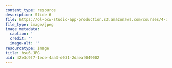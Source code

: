 ```yaml
---
content_type: resource
description: Slide 6
file: https://ol-ocw-studio-app-production.s3.amazonaws.com/courses/4-341-introduction-to-photography-fall-2002/42e3c9f71ece4aa3d0312daeaf049002_hsu6.JPG
file_type: image/jpeg
image_metadata:
  caption: ''
  credit: ''
  image-alt: ''
resourcetype: Image
title: hsu6.JPG
uid: 42e3c9f7-1ece-4aa3-d031-2daeaf049002
---
```

